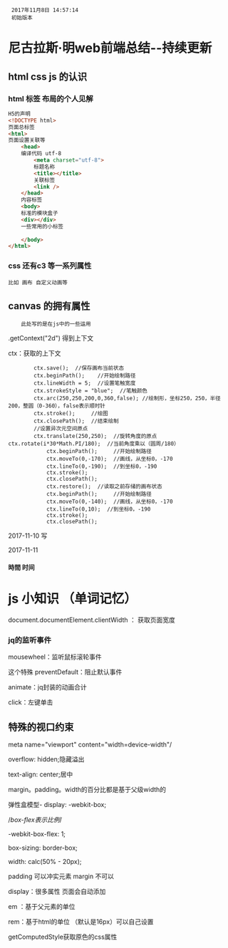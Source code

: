 	 2017年11月8日 14:57:14
	 初始版本

# 尼古拉斯·明web前端总结--持续更新

## html css js 的认识

### html 标签 布局的个人见解

```html
H5的声明
<!DOCTYPE html>
页面总标签
<html>
页面设置关联等
	<head>
	编译代码 utf-8
		<meta charset="utf-8">
		标题名称
		<title></title>
		关联标签
		<link />
	</head>
	内容标签
	<body>
	标准的模块盒子
	<div></div>
	一些常用的小标签
	
	</body>
</html>
```

### css 还有c3 等一系列属性
	比如 画布 自定义动画等


## canvas 的拥有属性
		此处写的是在js中的一些运用

.getContext("2d") 得到上下文

ctx：获取的上下文

			ctx.save();  //保存画布当前状态
			ctx.beginPath();    //开始绘制路径
			ctx.lineWidth = 5;  //设置笔触宽度
			ctx.strokeStyle = "blue";  //笔触颜色
			ctx.arc(250,250,200,0,360,false); //绘制形，坐标250，250，半径200，整圆（0-360），false表示顺时针
			ctx.stroke();     //绘图
			ctx.closePath();  //结束绘制
			//设置异次元空间原点
			ctx.translate(250,250);  //旋转角度的原点ctx.rotate(i*30*Math.PI/180);  //当前角度乘以（圆周/180）
				ctx.beginPath();     //开始绘制路径
				ctx.moveTo(0,-170);  //画线，从坐标0，-170
				ctx.lineTo(0,-190);  //到坐标0，-190
				ctx.stroke();
				ctx.closePath();
				ctx.restore();  //读取之前存储的画布状态
				ctx.beginPath();     //开始绘制路径
				ctx.moveTo(0,-140);  //画线，从坐标0，-170
				ctx.lineTo(0,10);  //到坐标0，-190
				ctx.stroke();
				ctx.closePath();

2017-11-10 写

2017-11-11

#### 時間 时间


# js 小知识 （单词记忆）

document.documentElement.clientWidth ： 获取页面宽度

### jq的监听事件

mousewheel：监听鼠标滚轮事件

这个特殊
preventDefault：阻止默认事件

animate：jq封装的动画合计

click：左键单击

## 特殊的视口约束
meta name="viewport" content="width=device-width"/

overflow: hidden;隐藏溢出

text-align: center;居中

margin。padding。width的百分比都是基于父级width的

弹性盒模型-
display: -webkit-box;

/*box-flex表示比例*/

-webkit-box-flex: 1;

box-sizing: border-box;

width: calc(50% - 20px);

padding 可以冲实元素
margin 不可以

display：很多属性 页面会自动添加

em ：基于父元素的单位

rem：基于html的单位
（默认是16px）可以自己设置

getComputedStyle获取原色的css属性












































